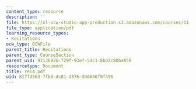 ```yaml
---
content_type: resource
description: ''
file: https://ol-ocw-studio-app-production.s3.amazonaws.com/courses/11-204-planning-communications-and-digital-media-fall-2004/817fd5637fb3dc81d876d46646f0f496_rec4.pdf
file_type: application/pdf
learning_resource_types:
- Recitations
ocw_type: OCWFile
parent_title: Recitations
parent_type: CourseSection
parent_uid: 91136926-729f-93ef-54c1-8bd2c80ba859
resourcetype: Document
title: rec4.pdf
uid: 817fd563-7fb3-dc81-d876-d46646f0f496
---
```

